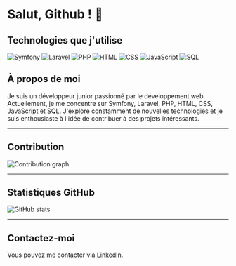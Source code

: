 # Salut, Github ! 👋

## Technologies que j'utilise

![Symfony](https://img.shields.io/badge/-Symfony-000000?style=flat&logo=symfony&logoColor=white)
![Laravel](https://img.shields.io/badge/-Laravel-FF2D20?style=flat&logo=laravel&logoColor=white)
![PHP](https://img.shields.io/badge/-PHP-777BB4?style=flat&logo=php&logoColor=white)
![HTML](https://img.shields.io/badge/-HTML5-E34F26?style=flat&logo=html5&logoColor=white)
![CSS](https://img.shields.io/badge/-CSS3-1572B6?style=flat&logo=css3&logoColor=white)
![JavaScript](https://img.shields.io/badge/-JavaScript-F7DF1E?style=flat&logo=javascript&logoColor=black)
![SQL](https://img.shields.io/badge/-SQL-4479A1?style=flat&logo=mysql&logoColor=white)

## À propos de moi

Je suis un développeur junior passionné par le développement web. Actuellement, je me concentre sur Symfony, Laravel, PHP, HTML, CSS, JavaScript et SQL. J'explore constamment de nouvelles technologies et je suis enthousiaste à l'idée de contribuer à des projets intéressants.

---

## Contribution

![Contribution graph](https://raw.githubusercontent.com/amn93p/amn93p/output/github-contribution-grid-snake.svg)

---

## Statistiques GitHub

![GitHub stats](https://github-readme-stats.vercel.app/api?username=amn93p&show_icons=true)

---

## Contactez-moi

Vous pouvez me contacter via [LinkedIn](https://fr.linkedin.com/in/amine-ben-farhat-bb05a52b5).
